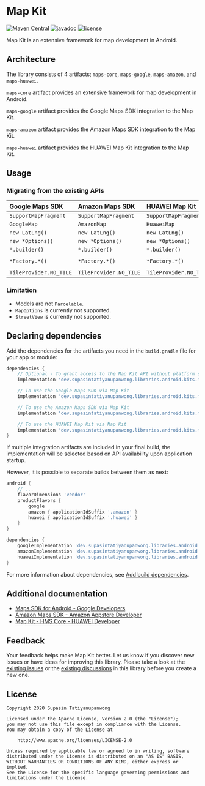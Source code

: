 # Map Kit

[![Maven Central](https://maven-badges.herokuapp.com/maven-central/dev.supasintatiyanupanwong.libraries.android.kits.maps/maps-core/badge.svg)](https://search.maven.org/search?q=g:dev.supasintatiyanupanwong.libraries.android.kits.maps)
[![javadoc](https://javadoc.io/badge2/dev.supasintatiyanupanwong.libraries.android.kits.maps/maps-core/javadoc.svg)](https://javadoc.io/doc/dev.supasintatiyanupanwong.libraries.android.kits.maps/maps-core)
[![license](https://img.shields.io/github/license/SupasinTatiyanupanwong/map-kit-android.svg)](https://www.apache.org/licenses/LICENSE-2.0)

Map Kit is an extensive framework for map development in Android.

## Architecture

The library consists of 4 artifacts; `maps-core`, `maps-google`, `maps-amazon`, and `maps-huawei`.

`maps-core` artifact provides an extensive framework for map development in Android.

`maps-google` artifact provides the Google Maps SDK integration to the Map Kit.

`maps-amazon` artifact provides the Amazon Maps SDK integration to the Map Kit.

`maps-huawei` artifact provides the HUAWEI Map Kit integration to the Map Kit.

## Usage

### Migrating from the existing APIs

| Google Maps SDK          | Amazon Maps SDK          | HUAWEI Map Kit           | Map Kit                      |
|:-------------------------|:-------------------------|:-------------------------|:-----------------------------|
| ``SupportMapFragment``   | ``SupportMapFragment``   | ``SupportMapFragment``   | ``MapFragment``              |
| ``GoogleMap``            | ``AmazonMap``            | ``HuaweiMap``            | ``MapClient``                |
| ``new LatLng()``         | ``new LatLng()``         | ``new LatLng()``         | ``MapKit.newLatLng()``       |
| ``new *Options()``       | ``new *Options()``       | ``new *Options()``       | ``MapKit.new*Options()``     |
| ``*.builder()``          | ``*.builder()``          | ``*.builder()``          | ``MapKit.new*Builder()``     |
| ``*Factory.*()``         | ``*Factory.*()``         | ``*Factory.*()``         | ``MapKit.get*Factory().*()`` |
| ``TileProvider.NO_TILE`` | ``TileProvider.NO_TILE`` | ``TileProvider.NO_TILE`` | ``MapKit.noTile()``          |

### Limitation

* Models are not `Parcelable`.
* `MapOptions` is currently not supported.
* `StreetView` is currently not supported.

## Declaring dependencies

Add the dependencies for the artifacts you need in the `build.gradle` file for your app or module:

```groovy
dependencies {
    // Optional - To grant access to the Map Kit API without platform specific implementation
    implementation 'dev.supasintatiyanupanwong.libraries.android.kits.maps:maps-core:2.2.0'

    // To use the Google Maps SDK via Map Kit
    implementation 'dev.supasintatiyanupanwong.libraries.android.kits.maps:maps-google:2.2.0'

    // To use the Amazon Maps SDK via Map Kit
    implementation 'dev.supasintatiyanupanwong.libraries.android.kits.maps:maps-amazon:2.2.0-alpha01'

    // To use the HUAWEI Map Kit via Map Kit
    implementation 'dev.supasintatiyanupanwong.libraries.android.kits.maps:maps-huawei:2.2.0'
}
```

If multiple integration artifacts are included in your final build, the implementation will be selected based on API availability upon application startup.

However, it is possible to separate builds between them as next:

```groovy
android {
    // ...
    flavorDimensions 'vendor'
    productFlavors {
        google
        amazon { applicationIdSuffix '.amazon' }
        huawei { applicationIdSuffix '.huawei' }
    }
}

dependencies {
    googleImplementation 'dev.supasintatiyanupanwong.libraries.android.kits.maps:maps-google:2.2.0'
    amazonImplementation 'dev.supasintatiyanupanwong.libraries.android.kits.maps:maps-amazon:2.2.0-alpha01'
    huaweiImplementation 'dev.supasintatiyanupanwong.libraries.android.kits.maps:maps-huawei:2.2.0'
}
```

For more information about dependencies, see [Add build dependencies](https://developer.android.com/studio/build/dependencies).

## Additional documentation

* [Maps SDK for Android - Google Developers](https://developers.google.com/maps/documentation/android-sdk)
* [Amazon Maps SDK - Amazon Appstore Developer](https://developer.amazon.com/docs/maps/understand.html)
* [Map Kit - HMS Core - HUAWEI Developer](https://developer.huawei.com/consumer/en/hms/huawei-MapKit)

## Feedback

Your feedback helps make Map Kit better. Let us know if you discover new issues or have ideas for improving this library.
Please take a look at the [existing issues](https://github.com/SupasinTatiyanupanwong/map-kit-android/issues) or the [existing discussions](https://github.com/SupasinTatiyanupanwong/map-kit-android/discussions) in this library before you create a new one.

## License

```
Copyright 2020 Supasin Tatiyanupanwong

Licensed under the Apache License, Version 2.0 (the "License");
you may not use this file except in compliance with the License.
You may obtain a copy of the License at

    http://www.apache.org/licenses/LICENSE-2.0

Unless required by applicable law or agreed to in writing, software
distributed under the License is distributed on an "AS IS" BASIS,
WITHOUT WARRANTIES OR CONDITIONS OF ANY KIND, either express or implied.
See the License for the specific language governing permissions and
limitations under the License.
```
